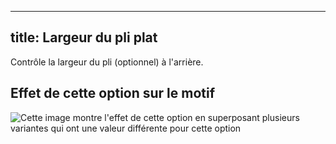 ***

## title: Largeur du pli plat

Contrôle la largeur du pli (optionnel) à l'arrière.

## Effet de cette option sur le motif

![Cette image montre l'effet de cette option en superposant plusieurs variantes qui ont une valeur différente pour cette option](simone\_boxpleatwidth\_sample.svg "Effet de cette option sur le motif")
